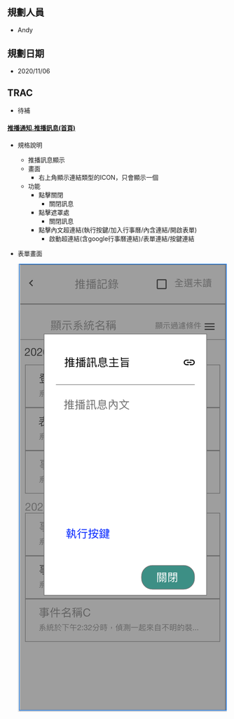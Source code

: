 ## <div id="user">規劃人員</div>
  * Andy

## <div id="updatedate">規劃日期</div>
  * 2020/11/06

## <div id="trac">TRAC</div>
  * 待補

#### [<div id="notification_log">推播通知.推播訊息<path>(首頁)</path></div>](README.md)
* 規格說明
  * 推播訊息顯示
  * 畫面
    * 右上角顯示連結類型的ICON，只會顯示一個
  * 功能
    * 點擊關閉
      * 關閉訊息
    * 點擊遮罩處
      * 關閉訊息
    * 點擊內文超連結(執行按鍵/加入行事曆/內含連結/開啟表單)
      * 啟動超連結(含google行事曆連結)/表單連結/按鍵連結
* 表單畫面
    
    ![Notification message](./image/notification_detail.png)
